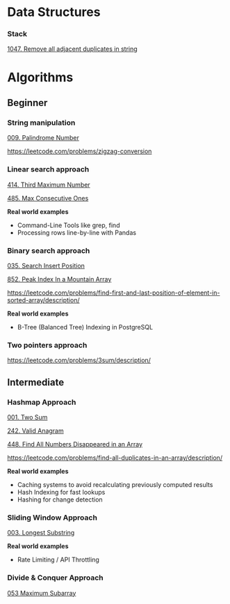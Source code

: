 # Data Structures

### Stack

[1047. Remove all adjacent duplicates in string](s1047_remove_all_adjacent_duplicates_in_string)

# Algorithms

## Beginner

### String manipulation

[009. Palindrome Number](s009_palindrome_number)

https://leetcode.com/problems/zigzag-conversion

### Linear search approach

[414. Third Maximum Number](s414_third_maximum_number)

[485. Max Consecutive Ones](s485_max_consecutive_ones)

**Real world examples**
- Command-Line Tools like grep, find
- Processing rows line-by-line with Pandas

### Binary search approach

[035. Search Insert Position](s035_search_insert_position)

[852. Peak Index In a Mountain Array](s852_peak_index_in_a_mountain_array)

https://leetcode.com/problems/find-first-and-last-position-of-element-in-sorted-array/description/

**Real world examples**
- B-Tree (Balanced Tree) Indexing in PostgreSQL

### Two pointers approach

https://leetcode.com/problems/3sum/description/

## Intermediate

### Hashmap Approach

[001. Two Sum](s001_two_sum)

[242. Valid Anagram](https://leetcode.com/problems/valid-anagram/description/)

[448. Find All Numbers Disappeared in an Array](https://leetcode.com/problems/find-all-numbers-disappeared-in-an-array/description/)

https://leetcode.com/problems/find-all-duplicates-in-an-array/description/

**Real world examples**
- Caching systems to avoid recalculating previously computed results
- Hash Indexing for fast lookups
- Hashing for change detection

### Sliding Window Approach

[003. Longest Substring](solution_003_longest_substring)

**Real world examples**
- Rate Limiting / API Throttling

### Divide & Conquer Approach

[053 Maximum Subarray](solution_053_maximum_subarray)
